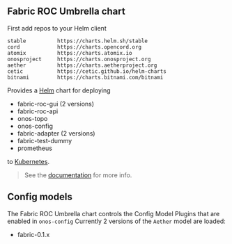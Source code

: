 <!--
SPDX-FileCopyrightText: 2022-present Intel Corporation

SPDX-License-Identifier: Apache-2.0
-->

## Fabric ROC Umbrella chart

First add repos to your Helm client
```
stable       	https://charts.helm.sh/stable
cord         	https://charts.opencord.org
atomix       	https://charts.atomix.io
onosproject  	https://charts.onosproject.org
aether       	https://charts.aetherproject.org
cetic        	https://cetic.github.io/helm-charts
bitnami      	https://charts.bitnami.com/bitnami
```

Provides a [Helm] chart for deploying

* fabric-roc-gui (2 versions)
* fabric-roc-api 
* onos-topo
* onos-config
* fabric-adapter (2 versions)
* fabric-test-dummy
* prometheus

to [Kubernetes].
> See the [documentation] for more info.

## Config models
The Fabric ROC Umbrella chart controls the Config Model Plugins that are enabled in `onos-config`
Currently 2 versions of the `Aether` model are loaded:

* fabric-0.1.x

[Kubernetes]: https://kubernetes.io/
[Helm]: https://helm.sh/
[documentation]: https://docs.onosproject.org/developers/deploy_with_helm/
